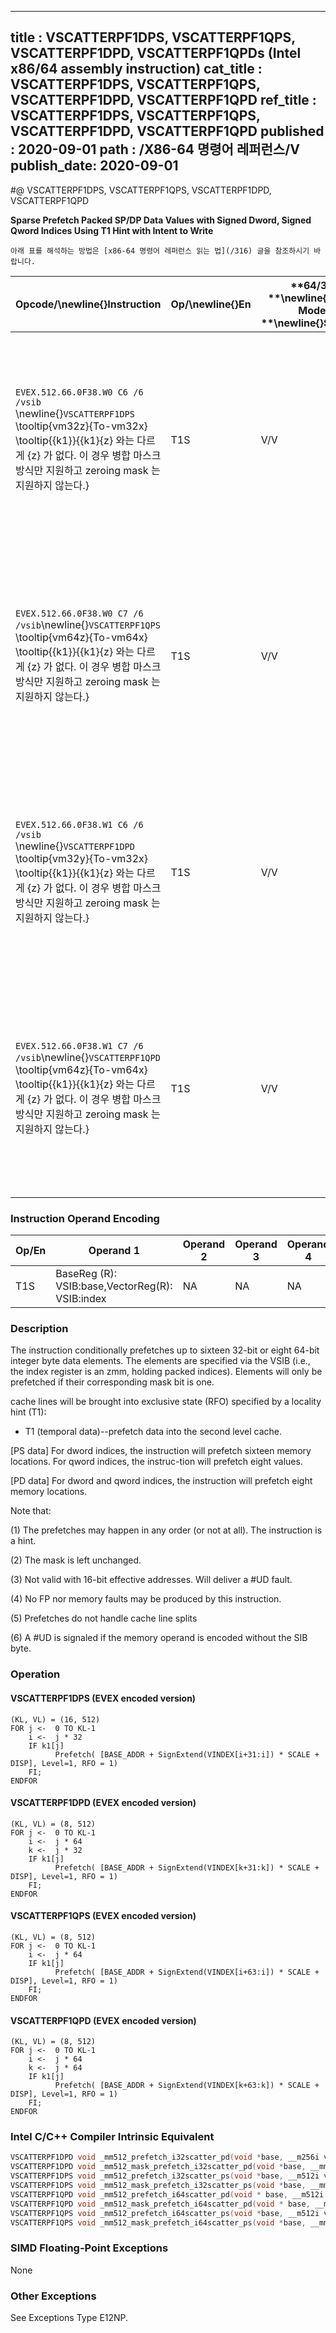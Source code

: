 ----------------------------
title : VSCATTERPF1DPS, VSCATTERPF1QPS, VSCATTERPF1DPD, VSCATTERPF1QPDs (Intel x86/64 assembly instruction)
cat_title : VSCATTERPF1DPS, VSCATTERPF1QPS, VSCATTERPF1DPD, VSCATTERPF1QPD
ref_title : VSCATTERPF1DPS, VSCATTERPF1QPS, VSCATTERPF1DPD, VSCATTERPF1QPD
published : 2020-09-01
path : /X86-64 명령어 레퍼런스/V
publish_date: 2020-09-01
----------------------------


#@ VSCATTERPF1DPS, VSCATTERPF1QPS, VSCATTERPF1DPD, VSCATTERPF1QPD

**Sparse Prefetch Packed SP/DP Data Values with Signed Dword, Signed Qword Indices Using T1 Hint with Intent to Write**

```lec-info
아래 표를 해석하는 방법은 [x86-64 명령어 레퍼런스 읽는 법](/316) 글을 참조하시기 바랍니다.
```

|**Opcode/**\newline{}**Instruction**|**Op/**\newline{}**En**|**64/32 **\newline{}**bit Mode **\newline{}**Support**|**CPUID **\newline{}**Feature **\newline{}**Flag**|**Description**|
|------------------------------------|-----------------------|------------------------------------------------------|--------------------------------------------------|---------------|
|`EVEX.512.66.0F38.W0 C6 /6 /vsib `\newline{}`VSCATTERPF1DPS` \tooltip{vm32z}{To-vm32x} \tooltip{\{k1\}}{\{k1\}\{z\} 와는 다르게 \{z\} 가 없다. 이 경우 병합 마스크 방식만 지원하고 zeroing mask 는 지원하지 않는다.} |T1S|V/V|AVX512PF|Using signed dword indices, prefetch sparse byte memory locations containing single-precision data using writemask k1 and T1 hint with intent to write.|
|`EVEX.512.66.0F38.W0 C7 /6 /vsib`\newline{}`VSCATTERPF1QPS` \tooltip{vm64z}{To-vm64x} \tooltip{\{k1\}}{\{k1\}\{z\} 와는 다르게 \{z\} 가 없다. 이 경우 병합 마스크 방식만 지원하고 zeroing mask 는 지원하지 않는다.} |T1S|V/V|AVX512PF|Using signed qword indices, prefetch sparse byte memory locations containing single-precision data using writemask k1 and T1 hint with intent to write.|
|`EVEX.512.66.0F38.W1 C6 /6 /vsib `\newline{}`VSCATTERPF1DPD` \tooltip{vm32y}{To-vm32x} \tooltip{\{k1\}}{\{k1\}\{z\} 와는 다르게 \{z\} 가 없다. 이 경우 병합 마스크 방식만 지원하고 zeroing mask 는 지원하지 않는다.} |T1S|V/V|AVX512PF|Using signed dword indices, prefetch sparse byte memory locations containing double-precision data using writemask k1 and T1 hint with intent to write.|
|`EVEX.512.66.0F38.W1 C7 /6 /vsib`\newline{}`VSCATTERPF1QPD` \tooltip{vm64z}{To-vm64x} \tooltip{\{k1\}}{\{k1\}\{z\} 와는 다르게 \{z\} 가 없다. 이 경우 병합 마스크 방식만 지원하고 zeroing mask 는 지원하지 않는다.} |T1S|V/V|AVX512PF|Using signed qword indices, prefetch sparse byte memory locations containing double-precision data using writemask k1 and T1 hint with intent to write.|
### Instruction Operand Encoding


|Op/En|Operand 1|Operand 2|Operand 3|Operand 4|
|-----|---------|---------|---------|---------|
|T1S|BaseReg (R): VSIB:base,VectorReg(R): VSIB:index|NA|NA|NA|
### Description


The instruction conditionally prefetches up to sixteen 32-bit or eight 64-bit integer byte data elements. The elements are specified via the VSIB (i.e., the index register is an zmm, holding packed indices). Elements will only be prefetched if their corresponding mask bit is one. 

cache lines will be brought into exclusive state (RFO) specified by a locality hint (T1):

*  T1 (temporal data)--prefetch data into the second level cache.

[PS data] For dword indices, the instruction will prefetch sixteen memory locations. For qword indices, the instruc-tion will prefetch eight values.

[PD data] For dword and qword indices, the instruction will prefetch eight memory locations. 

Note that:

(1) The prefetches may happen in any order (or not at all). The instruction is a hint.

(2) The mask is left unchanged.

(3) Not valid with 16-bit effective addresses. Will deliver a #UD fault.

(4) No FP nor memory faults may be produced by this instruction.

(5) Prefetches do not handle cache line splits

(6) A #UD is signaled if the memory operand is encoded without the SIB byte.


### Operation
#### VSCATTERPF1DPS (EVEX encoded version)
```info-verb
(KL, VL) = (16, 512)
FOR j <-  0 TO KL-1
    i <-  j * 32
    IF k1[j] 
          Prefetch( [BASE_ADDR + SignExtend(VINDEX[i+31:i]) * SCALE + DISP], Level=1, RFO = 1)
    FI;
ENDFOR
```
#### VSCATTERPF1DPD (EVEX encoded version)
```info-verb
(KL, VL) = (8, 512)
FOR j <-  0 TO KL-1
    i <-  j * 64
    k <-  j * 32
    IF k1[j] 
          Prefetch( [BASE_ADDR + SignExtend(VINDEX[k+31:k]) * SCALE + DISP], Level=1, RFO = 1)
    FI;
ENDFOR
```
#### VSCATTERPF1QPS (EVEX encoded version)
```info-verb
(KL, VL) = (8, 512)
FOR j <-  0 TO KL-1
    i <-  j * 64
    IF k1[j] 
          Prefetch( [BASE_ADDR + SignExtend(VINDEX[i+63:i]) * SCALE + DISP], Level=1, RFO = 1)
    FI;
ENDFOR
```
#### VSCATTERPF1QPD (EVEX encoded version)
```info-verb
(KL, VL) = (8, 512)
FOR j <-  0 TO KL-1
    i <-  j * 64
    k <-  j * 64
    IF k1[j] 
          Prefetch( [BASE_ADDR + SignExtend(VINDEX[k+63:k]) * SCALE + DISP], Level=1, RFO = 1)
    FI;
ENDFOR
```

### Intel C/C++ Compiler Intrinsic Equivalent

```cpp
VSCATTERPF1DPD void _mm512_prefetch_i32scatter_pd(void *base, __m256i vdx, int scale, int hint);
VSCATTERPF1DPD void _mm512_mask_prefetch_i32scatter_pd(void *base, __mmask8 m, __m256i vdx, int scale, int hint);
VSCATTERPF1DPS void _mm512_prefetch_i32scatter_ps(void *base, __m512i vdx, int scale, int hint);
VSCATTERPF1DPS void _mm512_mask_prefetch_i32scatter_ps(void *base, __mmask16 m, __m512i vdx, int scale, int hint);
VSCATTERPF1QPD void _mm512_prefetch_i64scatter_pd(void * base, __m512i vdx, int scale, int hint);
VSCATTERPF1QPD void _mm512_mask_prefetch_i64scatter_pd(void * base, __mmask8 m, __m512i vdx, int scale, int hint);
VSCATTERPF1QPS void _mm512_prefetch_i64scatter_ps(void *base, __m512i vdx, int scale, int hint);
VSCATTERPF1QPS void _mm512_mask_prefetch_i64scatter_ps(void *base, __mmask8 m, __m512i vdx, int scale, int hint);
```
### SIMD Floating-Point Exceptions


None

### Other Exceptions


See Exceptions Type E12NP.

